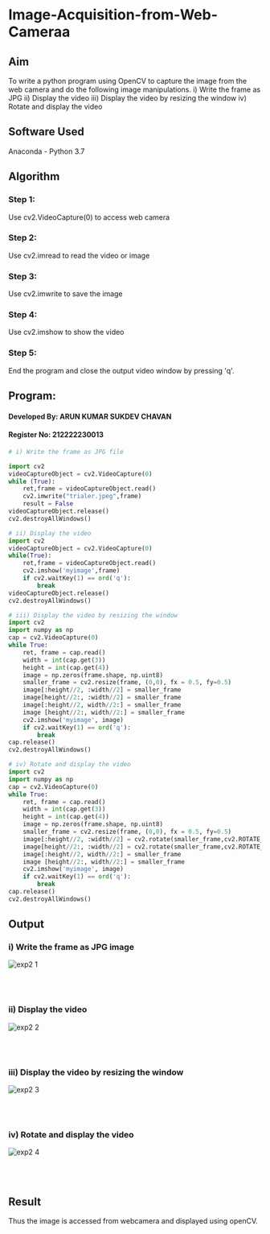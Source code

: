 # Image-Acquisition-from-Web-Cameraa
## Aim

To write a python program using OpenCV to capture the image from the web camera and do the following image manipulations.
i) Write the frame as JPG 
ii) Display the video 
iii) Display the video by resizing the window
iv) Rotate and display the video

## Software Used
Anaconda - Python 3.7
## Algorithm
### Step 1:
Use cv2.VideoCapture(0) to access web camera
<br>

### Step 2:
Use cv2.imread to read the video or image
<br>

### Step 3:
Use cv2.imwrite to save the image
<br>

### Step 4:
Use cv2.imshow to show the video
<br>

### Step 5:
End the program and close the output video window by pressing 'q'.
<br>

## Program:
#### Developed By: ARUN KUMAR SUKDEV CHAVAN
#### Register No: 212222230013
```python
# i) Write the frame as JPG file

import cv2
videoCaptureObject = cv2.VideoCapture(0)
while (True):
    ret,frame = videoCaptureObject.read()
    cv2.imwrite("trialer.jpeg",frame)
    result = False
videoCaptureObject.release()
cv2.destroyAllWindows()
```


```python
# ii) Display the video
import cv2
videoCaptureObject = cv2.VideoCapture(0)
while(True):
    ret,frame = videoCaptureObject.read()
    cv2.imshow('myimage',frame)
    if cv2.waitKey(1) == ord('q'):
        break
videoCaptureObject.release()
cv2.destroyAllWindows()
```

```python
# iii) Display the video by resizing the window
import cv2
import numpy as np
cap = cv2.VideoCapture(0)
while True:
    ret, frame = cap.read() 
    width = int(cap.get(3))
    height = int(cap.get(4))
    image = np.zeros(frame.shape, np.uint8) 
    smaller_frame = cv2.resize(frame, (0,0), fx = 0.5, fy=0.5) 
    image[:height//2, :width//2] = smaller_frame
    image[height//2:, :width//2] = smaller_frame
    image[:height//2, width//2:] = smaller_frame 
    image [height//2:, width//2:] = smaller_frame
    cv2.imshow('myimage', image)
    if cv2.waitKey(1) == ord('q'):
        break
cap.release()
cv2.destroyAllWindows()
```


```python
# iv) Rotate and display the video
import cv2
import numpy as np
cap = cv2.VideoCapture(0)
while True:
    ret, frame = cap.read() 
    width = int(cap.get(3))
    height = int(cap.get(4))
    image = np.zeros(frame.shape, np.uint8) 
    smaller_frame = cv2.resize(frame, (0,0), fx = 0.5, fy=0.5) 
    image[:height//2, :width//2] = cv2.rotate(smaller_frame,cv2.ROTATE_180)
    image[height//2:, :width//2] = cv2.rotate(smaller_frame,cv2.ROTATE_180)
    image[:height//2, width//2:] = smaller_frame 
    image [height//2:, width//2:] = smaller_frame
    cv2.imshow('myimage', image)
    if cv2.waitKey(1) == ord('q'):
        break
cap.release()
cv2.destroyAllWindows()
```
## Output

### i) Write the frame as JPG image
![exp2 1](https://github.com/arunkumarsukdevchavan/Image_Acqusition-_using_Web_Camera/assets/118343978/b087d948-6d40-4df1-be44-2b548bd50ca5)


</br>
</br>


### ii) Display the video
![exp2 2](https://github.com/arunkumarsukdevchavan/Image_Acqusition-_using_Web_Camera/assets/118343978/3c42853d-5336-4d48-bba1-8e9e3f89d17c)


</br>
</br>


### iii) Display the video by resizing the window

![exp2 3](https://github.com/arunkumarsukdevchavan/Image_Acqusition-_using_Web_Camera/assets/118343978/02635e98-6f50-4b6f-a112-f749cdc8077b)

</br>
</br>



### iv) Rotate and display the video
![exp2 4](https://github.com/arunkumarsukdevchavan/Image_Acqusition-_using_Web_Camera/assets/118343978/b46d425e-4a60-483a-a228-bb8eb9a080c1)


</br>
</br>


## Result 
Thus the image is accessed from webcamera and displayed using openCV.
